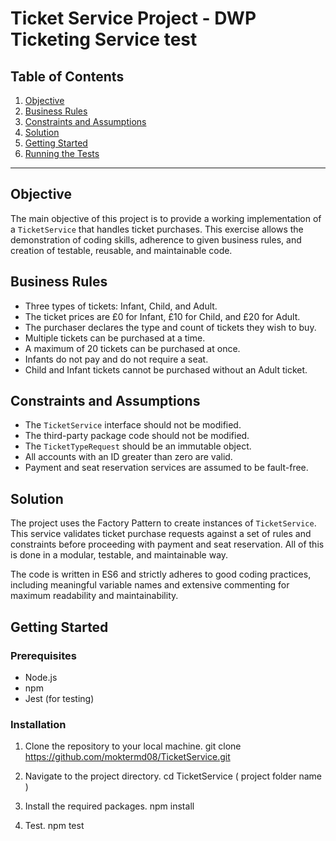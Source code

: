 # Ticket Service Project - DWP Ticketing Service test 

## Table of Contents

1. [Objective](#objective)
2. [Business Rules](#business-rules)
3. [Constraints and Assumptions](#constraints-and-assumptions)
4. [Solution](#solution)
5. [Getting Started](#getting-started)
6. [Running the Tests](#running-the-tests)

---

## Objective

The main objective of this project is to provide a working implementation of a `TicketService` that handles ticket purchases. This exercise allows the demonstration of coding skills, adherence to given business rules, and creation of testable, reusable, and maintainable code.

## Business Rules

- Three types of tickets: Infant, Child, and Adult.
- The ticket prices are £0 for Infant, £10 for Child, and £20 for Adult.
- The purchaser declares the type and count of tickets they wish to buy.
- Multiple tickets can be purchased at a time.
- A maximum of 20 tickets can be purchased at once.
- Infants do not pay and do not require a seat.
- Child and Infant tickets cannot be purchased without an Adult ticket.

## Constraints and Assumptions

- The `TicketService` interface should not be modified.
- The third-party package code should not be modified.
- The `TicketTypeRequest` should be an immutable object.
- All accounts with an ID greater than zero are valid.
- Payment and seat reservation services are assumed to be fault-free.

## Solution

The project uses the Factory Pattern to create instances of `TicketService`. This service validates ticket purchase requests against a set of rules and constraints before proceeding with payment and seat reservation. All of this is done in a modular, testable, and maintainable way.

The code is written in ES6 and strictly adheres to good coding practices, including meaningful variable names and extensive commenting for maximum readability and maintainability. 

## Getting Started

### Prerequisites

- Node.js
- npm
- Jest (for testing)

### Installation

1. Clone the repository to your local machine.
git clone https://github.com/moktermd08/TicketService.git

2. Navigate to the project directory.
cd TicketService ( project folder name )

3. Install the required packages.
npm install

4. Test.
npm test


